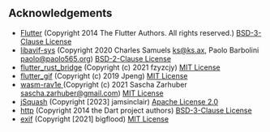 Acknowledgements
----------------

 * [Flutter](https://github.com/flutter/flutter) (Copyright 2014 The Flutter Authors. All rights reserved.) [BSD-3-Clause License](https://github.com/flutter/flutter/blob/master/LICENSE)
 * [libavif-sys](https://github.com/njaard/libavif-rs) (Copyright 2020 Charles Samuels <ks@ks.ax>, Paolo Barbolini <paolo@paolo565.org>) [BSD-2-Clause License](https://github.com/njaard/libavif-rs/blob/master/LICENSE)
 * [flutter_rust_bridge](https://github.com/fzyzcjy/flutter_rust_bridge) (Copyright (c) 2021 fzyzcjy) [MIT License](https://github.com/fzyzcjy/flutter_rust_bridge/blob/master/LICENSE)
* [flutter_gif](https://github.com/pierluigizagaria/flutter_gif) (Copyright (c) 2019 Jpeng) [MIT License](https://github.com/pierluigizagaria/flutter_gif/blob/master/LICENSE)
* [wasm-rav1e ](https://github.com/saschazar21/wasm-rav1e) (Copyright (c) 2021 Sascha Zarhuber <sascha.zarhuber@gmail.com>) [MIT License](https://github.com/saschazar21/wasm-rav1e/blob/master/LICENSE)
 * [jSquash](https://github.com/jamsinclair/jSquash) (Copyright [2023] jamsinclair) [Apache License 2.0](https://github.com/jamsinclair/jSquash/blob/main/LICENSE)
 * [http](https://github.com/dart-lang/http/tree/master/pkgs/http) (Copyright 2014 the Dart project authors) [BSD-3-Clause License](https://github.com/dart-lang/http/blob/master/pkgs/http/LICENSE)
 * [exif](https://github.com/bigflood/dartexif) (Copyright [2021] bigflood) [MIT License](https://github.com/bigflood/dartexif/blob/master/LICENSE)
